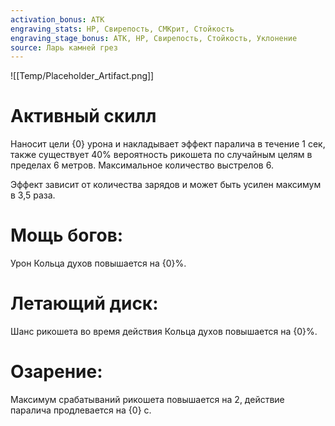 ```yaml
---
activation_bonus: АТК
engraving_stats: HP, Свирепость, СМКрит, Стойкость
engraving_stage_bonus: АТК, HP, Свирепость, Стойкость, Уклонение
source: Ларь камней грез
---
```

![[Temp/Placeholder_Artifact.png]]
# Активный скилл
Наносит цели {0} урона и накладывает эффект паралича в течение 1 сек, также существует 40% вероятность рикошета по случайным целям в пределах 6 метров. Максимальное количество выстрелов 6.

Эффект зависит от количества зарядов и может быть усилен максимум в 3,5 раза.

# Мощь богов: 
Урон Кольца духов повышается на {0}%.
# Летающий диск: 
Шанс рикошета во время действия Кольца духов повышается на {0}%.
# Озарение: 
Максимум срабатываний рикошета повышается на 2, действие паралича продлевается на {0} с.
